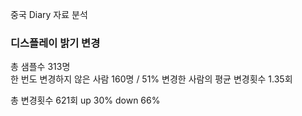 중국 Diary 자료 분석

### 디스플레이 밝기 변경

총 샘플수	313명	
한 번도 변경하지 않은 사람	160명	/ 51%
변경한 사람의 평균 변경횟수	1.35회

총 변경횟수	621회
up	30%
down	66%
